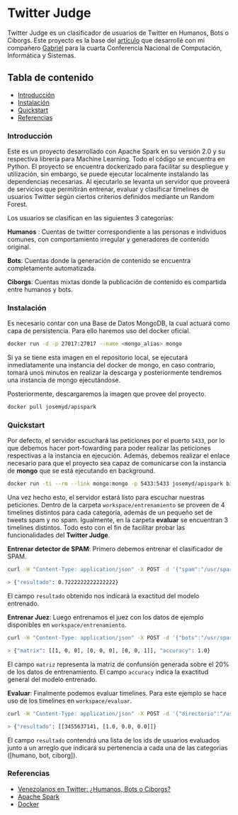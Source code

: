# Twitter Judge

Twitter Judge es un clasificador de usuarios de Twitter en Humanos, Bots o Ciborgs. Este proyecto es la base del [artículo](http://concisa.net.ve/memorias/CoNCISa2016/CoNCISa2016-p057-064.pdf) que desarrollé con mi compañero [Gabriel](https://github.com/gersaibot) para la cuarta Conferencia Nacional de Computación, Informática y Sistemas.

## Tabla de contenido

* [Introducción](#introducción)
* [Instalación](#instalación)
* [Quickstart](#quickstart)
* [Referencias](#referencias)

### Introducción
 Este es un proyecto desarrollado con Apache Spark en su versión 2.0 y su respectiva librería para Machine Learning. Todo el código se encuentra en Python. El proyecto se encuentra dockerizado para facilitar su despliegue y utilización, sin embargo, se puede ejecutar localmente instalando las dependencias necesarias. Al ejecutarlo se levanta un servidor que proveerá de servicios que permitirán entrenar, evaluar y clasificar timelines de usuarios Twitter según ciertos criterios definidos mediante un Random Forest. 

Los usuarios se clasifican en las siguientes 3 categorías:

**Humanos** : Cuentas de twitter correspondiente a las personas e individuos comunes, con comportamiento irregular y generadores de contenido original.

**Bots**: Cuentas donde la generación de contenido se encuentra completamente automatizada.

**Ciborgs**: Cuentas mixtas donde la publicación de contenido es compartida entre humanos y bots.

### Instalación

Es necesario contar con una Base de Datos MongoDB, la cual actuará como capa de persistencia. Para ello haremos uso del docker oficial. 

```bash
docker run -d -p 27017:27017 --name <mongo_alias> mongo
```

Si ya se tiene esta imagen en el repositorio local, se ejecutará inmediatamente una instancia del docker de mongo, en caso contrario, tomará unos minutos en realizar la descarga y posteriormente tendremos una instancia de mongo ejecutándose.

Posteriormente, descargaremos la imagen que provee del proyecto.

```bash
docker pull josemyd/apispark
```

### Quickstart

Por defecto, el servidor escuchará las peticiones por el puerto ```5433```, por lo que debemos hacer port-fowarding para poder realizar las peticiones respectivas a la instancia en ejecución. Además, debemos realizar el enlace necesario para que el proyecto sea capaz de comunicarse con la instancia de **mongo** que se está ejecutando en background.

```bash
docker run -ti --rm --link mongo:mongo -p 5433:5433 josemyd/apispark bin/spark-submit workspace/server.py
```

Una vez hecho esto, el servidor estará listo para escuchar nuestras peticiones. Dentro de la carpeta ```workspace/entrenamiento``` se proveen de 4 timelines distintos para cada categoría, además de un pequeño set de tweets spam y no spam. Igualmente, en la carpeta **evaluar** se encuentran 3 timelines distintos. Todo esto con el fin de facilitar probar las funcionalidades del **Twitter Judge**.

**Entrenar detector de SPAM**: Primero debemos entrenar el clasificador de SPAM.

```bash
curl -H "Content-Type: application/json" -X POST -d '{"spam":"/usr/spark-2.0.0/workspace/entrenamiento/spam","no_spam":"/usr/spark-2.0.0/workspace/entrenamiento/no_spam", "num_trees": 3, "max_depth": 2}' http://localhost:5433/entrenar_spam/

> {"resultado": 0.7222222222222222}
```

El campo ```resultado``` obtenido nos indicará la exactitud del modelo entrenado.

**Entrenar Juez**: Luego entrenamos el juez con los datos de ejemplo disponibles en ```workspace/entrenamiento```.

```bash
curl -H "Content-Type: application/json" -X POST -d '{"bots":"/usr/spark-2.0.0/workspace/entrenamiento/Bots","humanos":"/usr/spark-2.0.0/workspace/entrenamiento/Humanos","ciborgs":"/usr/spark-2.0.0/workspace/entrenamiento/Ciborgs", "dir_juez": "jueces/test1", "num_trees": 3, "max_depth": 2}' http://localhost:5433/entrenar_juez/

> {"matrix": [[1, 0, 0], [0, 0, 0], [0, 0, 1]], "accuracy": 1.0}
```

El campo ```matriz``` representa la matriz de confunsión generada sobre el 20% de los datos de entrenamiento. El campo ```accuracy``` indica la exactitud general del modelo entrenado.

**Evaluar**: Finalmente podemos evaluar timelines. Para este ejemplo se hace uso de los timelines en ```workspace/evaluar```.

```bash
curl -H "Content-Type: application/json" -X POST -d '{"directorio":"/usr/spark-2.0.0/workspace/evaluar/*"}' http://localhost:5433/evaluar/

> {"resultado": [[3455637141, [1.0, 0.0, 0.0]]}
```

El campo ```resultado``` contendrá una lista de los ids de usuarios evaluados junto a un arreglo que indicará su pertenencia a cada una de las categorias ([humano, bot, ciborg]).

### Referencias

* [Venezolanos en Twitter: ¿Humanos, Bots o Ciborgs? ](http://concisa.net.ve/memorias/CoNCISa2016/CoNCISa2016-p057-064.pdf)
* [Apache Spark](https://spark.apache.org/releases/spark-release-2-0-0.html)
* [Docker](https://www.docker.com/)